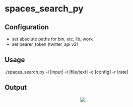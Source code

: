 # spaces_search_py

## Configuration
- set absolute paths for bin, etc, lib, work
- set bearer_token (twitter_api v2)

## Usage
./spaces_search.py -i [input] -t [file/text] -c [config] -r [rate]

## Output
<p align="center" width="15%" size="50%">
   <img src="work/test_file.png">  
</p>
